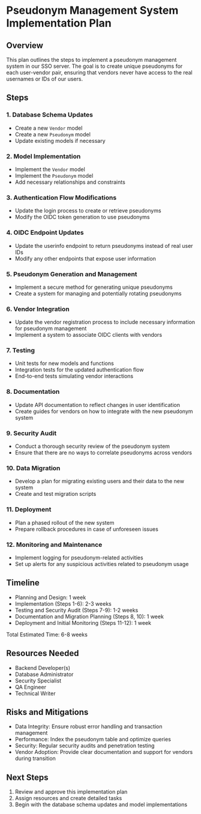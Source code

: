 # Pseudonym Management System Implementation Plan

## Overview
This plan outlines the steps to implement a pseudonym management system in our SSO server. The goal is to create unique pseudonyms for each user-vendor pair, ensuring that vendors never have access to the real usernames or IDs of our users.

## Steps

### 1. Database Schema Updates
- Create a new `Vendor` model
- Create a new `Pseudonym` model
- Update existing models if necessary

### 2. Model Implementation
- Implement the `Vendor` model
- Implement the `Pseudonym` model
- Add necessary relationships and constraints

### 3. Authentication Flow Modifications
- Update the login process to create or retrieve pseudonyms
- Modify the OIDC token generation to use pseudonyms

### 4. OIDC Endpoint Updates
- Update the userinfo endpoint to return pseudonyms instead of real user IDs
- Modify any other endpoints that expose user information

### 5. Pseudonym Generation and Management
- Implement a secure method for generating unique pseudonyms
- Create a system for managing and potentially rotating pseudonyms

### 6. Vendor Integration
- Update the vendor registration process to include necessary information for pseudonym management
- Implement a system to associate OIDC clients with vendors

### 7. Testing
- Unit tests for new models and functions
- Integration tests for the updated authentication flow
- End-to-end tests simulating vendor interactions

### 8. Documentation
- Update API documentation to reflect changes in user identification
- Create guides for vendors on how to integrate with the new pseudonym system

### 9. Security Audit
- Conduct a thorough security review of the pseudonym system
- Ensure that there are no ways to correlate pseudonyms across vendors

### 10. Data Migration
- Develop a plan for migrating existing users and their data to the new system
- Create and test migration scripts

### 11. Deployment
- Plan a phased rollout of the new system
- Prepare rollback procedures in case of unforeseen issues

### 12. Monitoring and Maintenance
- Implement logging for pseudonym-related activities
- Set up alerts for any suspicious activities related to pseudonym usage

## Timeline
- Planning and Design: 1 week
- Implementation (Steps 1-6): 2-3 weeks
- Testing and Security Audit (Steps 7-9): 1-2 weeks
- Documentation and Migration Planning (Steps 8, 10): 1 week
- Deployment and Initial Monitoring (Steps 11-12): 1 week

Total Estimated Time: 6-8 weeks

## Resources Needed
- Backend Developer(s)
- Database Administrator
- Security Specialist
- QA Engineer
- Technical Writer

## Risks and Mitigations
- Data Integrity: Ensure robust error handling and transaction management
- Performance: Index the pseudonym table and optimize queries
- Security: Regular security audits and penetration testing
- Vendor Adoption: Provide clear documentation and support for vendors during transition

## Next Steps
1. Review and approve this implementation plan
2. Assign resources and create detailed tasks
3. Begin with the database schema updates and model implementations